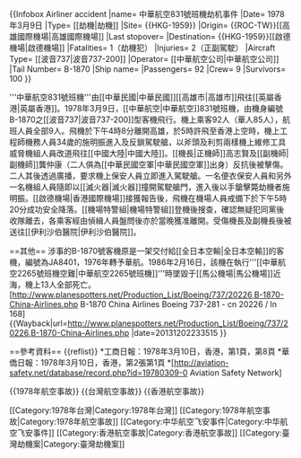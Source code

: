 {{Infobox Airliner accident
|name= 中華航空831號班機劫机事件
|Date= 1978年3月9日
|Type= [[劫機|劫機]]
|Site= {{HKG-1959}}
|Origin= {{ROC-TW}}[[高雄國際機場|高雄國際機場]]
|Last stopover= 
|Destination= {{HKG-1959}}[[啟德機場|啟德機場]]
|Fatalities= 1（劫機犯）
|Injuries= 2（正副駕駛）
|Aircraft Type= [[波音737|波音737-200]]
|Operator= [[中華航空公司|中華航空公司]]
|Tail Number= B-1870
|Ship name= 
|Passengers= 92
|Crew= 9
|Survivors= 100
}}

'''中華航空831號班機'''由[[中華民國|中華民國]][[高雄市|高雄市]]飛往[[英屬香港|英屬香港]]。1978年3月9日，[[中華航空|中華航空]]831號班機，由機身編號B-1870之[[波音737|波音737-200]]型客機飛行。機上乘客92人（華人85人），航班人員全部9人。飛機於下午4時8分離開高雄，於5時許飛至香港上空時，機上工程師機務人員34歲的施明振進入及反鎖駕駛艙，以斧頭及利剪兩樣機上維修工具威脅機組人員改道飛往[[中國大陸|中國大陸]]。[[機長|正機師]]高志賢及[[副機師|副機師]]龔仲康（二人俱為[[中華民國空軍|中華民國空軍]]出身）反抗後被擊傷。二人其後透過廣播，要求機上保安人員立即進入駕駛艙。一名便衣保安人員和另外一名機組人員隨即以[[滅火器|滅火器]]撞開駕駛艙門，進入後以手鎗擊斃劫機者施明振。[[啟德機場|香港國際機場]]接獲報告後，飛機在機場人員戒備下於下午5時20分成功安全降落。[[機場特警組|機場特警組]]登機後搜查，確認無疑犯同黨後收隊離去，各乘客經由偵緝人員盤問後亦於當晚獲准離開。受傷機長及副機長後被送往[[伊利沙伯醫院|伊利沙伯醫院]]。

==其他==
涉事的B-1870號客機原是一架交付給[[全日本空輸|全日本空輸]]的客機，編號為JA8401，1976年轉予華航。1986年2月16日，該機在執行'''[[中華航空2265號班機空難|中華航空2265號班機]]'''時墜毀于[[馬公機場|馬公機場]]近海，機上13人全部死亡。<ref>[http://www.planespotters.net/Production_List/Boeing/737/20226,B-1870-China-Airlines.php B-1870 China Airlines Boeing 737-281 - cn 20226 / ln 168] {{Wayback|url=http://www.planespotters.net/Production_List/Boeing/737/20226,B-1870-China-Airlines.php |date=20131202233515 }}</ref>

==參考資料==
{{reflist}}
*工商日報：1978年3月10日，香港，第1頁，第8頁
*華僑日報：1978年3月10日，香港，第2張第1頁
*[http://aviation-safety.net/database/record.php?id=19780309-0 Aviation Safety Network]

{{1978年航空事故}}
{{台灣航空事故}}
{{香港航空事故}}

[[Category:1978年台灣|Category:1978年台灣]]
[[Category:1978年航空事故|Category:1978年航空事故]]
[[Category:中华航空飞安事件|Category:中华航空飞安事件]]
[[Category:香港航空事故|Category:香港航空事故]]
[[Category:臺灣劫機案|Category:臺灣劫機案]]